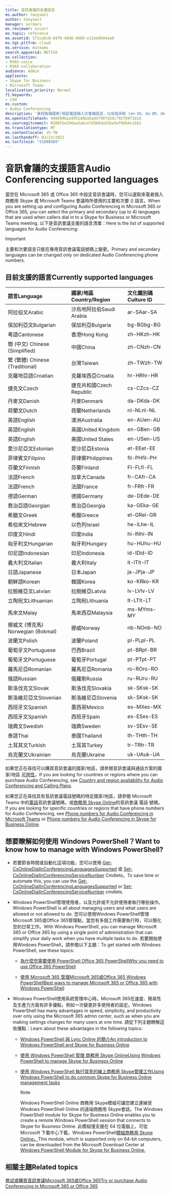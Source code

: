 ```yaml
---
title: 音訊會議的支援語言
ms.author: tonysmit
author: tonysmit
manager: serdars
ms.reviewer: oscarr
ms.topic: reference
ms.assetid: 572ca0c8-b9f0-4948-9409-e12ee0b94aa0
ms.tgt.pltfrm: cloud
ms.service: msteams
search.appverid: MET150
ms.collection:
- M365-voice
- M365-collaboration
audience: Admin
appliesto:
- Skype for Business
- Microsoft Teams
localization_priority: Normal
f1.keywords:
- CSH
ms.custom:
- Audio Conferencing
description: '尋找每個國家/地區電話撥入式會議語言，以及指派給 (en-US、da-DK、de-DE 等) '
ms.openlocfilehash: 9486996a2d951d8ba5ad4790fd2dc792f69f1b1d
ms.sourcegitcommit: 01087be29daa3abce7d3b03a55ba5ef8db4ca161
ms.translationtype: MT
ms.contentlocale: zh-TW
ms.lasthandoff: 03/23/2021
ms.locfileid: "51098509"
---
```

# <a name="audio-conferencing-supported-languages"></a><span data-ttu-id="1cf7f-103">音訊會議的支援語言</span><span class="sxs-lookup"><span data-stu-id="1cf7f-103">Audio Conferencing supported languages</span></span>

<span data-ttu-id="1cf7f-104">當您在 Microsoft 365 或 Office 365 中設定音訊會議時，您可以選取來電者撥入 商務用 Skype 或 Microsoft Teams 會議時所使用的主要和次要 () 語言。</span><span class="sxs-lookup"><span data-stu-id="1cf7f-104">When you are setting up and configuring Audio Conferencing in Microsoft 365 or Office 365, you can select the primary and secondary (up to 4) languages that are used when callers dial in to a Skype for Business or Microsoft Teams meeting.</span></span> <span data-ttu-id="1cf7f-105">以下是音訊會議支援的語言清單：</span><span class="sxs-lookup"><span data-stu-id="1cf7f-105">Here is the list of supported languages for Audio Conferencing:</span></span> 
  
> [!IMPORTANT]
> <span data-ttu-id="1cf7f-106">主要和次要語言只能在專用音訊會議電話號碼上變更。</span><span class="sxs-lookup"><span data-stu-id="1cf7f-106">Primary and secondary languages can be changed only on dedicated Audio Conferencing phone numbers.</span></span> 
  
## <a name="currently-supported-languages"></a><span data-ttu-id="1cf7f-107">目前支援的語言</span><span class="sxs-lookup"><span data-stu-id="1cf7f-107">Currently supported languages</span></span>

|<span data-ttu-id="1cf7f-108">**語言**</span><span class="sxs-lookup"><span data-stu-id="1cf7f-108">**Language**</span></span>|<span data-ttu-id="1cf7f-109">**國家/地區**</span><span class="sxs-lookup"><span data-stu-id="1cf7f-109">**Country/Region**</span></span>|<span data-ttu-id="1cf7f-110">**文化識別碼**</span><span class="sxs-lookup"><span data-stu-id="1cf7f-110">**Culture ID**</span></span>|
|:-----|:-----|:-----|
|<span data-ttu-id="1cf7f-111">阿拉伯文</span><span class="sxs-lookup"><span data-stu-id="1cf7f-111">Arabic</span></span>  <br/> |<span data-ttu-id="1cf7f-112">沙烏地阿拉伯</span><span class="sxs-lookup"><span data-stu-id="1cf7f-112">Saudi Arabia</span></span>  <br/> |<span data-ttu-id="1cf7f-113">ar-SA</span><span class="sxs-lookup"><span data-stu-id="1cf7f-113">ar-SA</span></span>  <br/> |
|<span data-ttu-id="1cf7f-114">保加利亞文</span><span class="sxs-lookup"><span data-stu-id="1cf7f-114">Bulgarian</span></span>  <br/> |<span data-ttu-id="1cf7f-115">保加利亞</span><span class="sxs-lookup"><span data-stu-id="1cf7f-115">Bulgaria</span></span>  <br/> |<span data-ttu-id="1cf7f-116">bg-BG</span><span class="sxs-lookup"><span data-stu-id="1cf7f-116">bg-BG</span></span>  <br/> |
|<span data-ttu-id="1cf7f-117">粵語</span><span class="sxs-lookup"><span data-stu-id="1cf7f-117">Cantonese</span></span>  <br/> |<span data-ttu-id="1cf7f-118">香港</span><span class="sxs-lookup"><span data-stu-id="1cf7f-118">Hong Kong</span></span>  <br/> |<span data-ttu-id="1cf7f-119">zh-HK</span><span class="sxs-lookup"><span data-stu-id="1cf7f-119">zh-HK</span></span>  <br/> |
|<span data-ttu-id="1cf7f-120">簡 (中文) </span><span class="sxs-lookup"><span data-stu-id="1cf7f-120">Chinese (Simplified)</span></span>  <br/> |<span data-ttu-id="1cf7f-121">中國</span><span class="sxs-lookup"><span data-stu-id="1cf7f-121">China</span></span>  <br/> |<span data-ttu-id="1cf7f-122">zh-CN</span><span class="sxs-lookup"><span data-stu-id="1cf7f-122">zh-CN</span></span>  <br/> |
|<span data-ttu-id="1cf7f-123">繁 (繁體) </span><span class="sxs-lookup"><span data-stu-id="1cf7f-123">Chinese (Traditional)</span></span>  <br/> |<span data-ttu-id="1cf7f-124">台灣</span><span class="sxs-lookup"><span data-stu-id="1cf7f-124">Taiwan</span></span>  <br/> |<span data-ttu-id="1cf7f-125">zh-TW</span><span class="sxs-lookup"><span data-stu-id="1cf7f-125">zh-TW</span></span>  <br/> |
|<span data-ttu-id="1cf7f-126">克羅地亞語</span><span class="sxs-lookup"><span data-stu-id="1cf7f-126">Croatian</span></span>  <br/> |<span data-ttu-id="1cf7f-127">克羅埃西亞</span><span class="sxs-lookup"><span data-stu-id="1cf7f-127">Croatia</span></span>  <br/> |<span data-ttu-id="1cf7f-128">hr-HR</span><span class="sxs-lookup"><span data-stu-id="1cf7f-128">hr-HR</span></span>  <br/> |
|<span data-ttu-id="1cf7f-129">捷克文</span><span class="sxs-lookup"><span data-stu-id="1cf7f-129">Czech</span></span>  <br/> |<span data-ttu-id="1cf7f-130">捷克共和國</span><span class="sxs-lookup"><span data-stu-id="1cf7f-130">Czech Republic</span></span>  <br/> |<span data-ttu-id="1cf7f-131">cs-CZ</span><span class="sxs-lookup"><span data-stu-id="1cf7f-131">cs-CZ</span></span>  <br/> |
|<span data-ttu-id="1cf7f-132">丹麥文</span><span class="sxs-lookup"><span data-stu-id="1cf7f-132">Danish</span></span>  <br/> |<span data-ttu-id="1cf7f-133">丹麥</span><span class="sxs-lookup"><span data-stu-id="1cf7f-133">Denmark</span></span>  <br/> |<span data-ttu-id="1cf7f-134">da-DK</span><span class="sxs-lookup"><span data-stu-id="1cf7f-134">da-DK</span></span>  <br/> |
|<span data-ttu-id="1cf7f-135">荷蘭文</span><span class="sxs-lookup"><span data-stu-id="1cf7f-135">Dutch</span></span>  <br/> |<span data-ttu-id="1cf7f-136">荷蘭</span><span class="sxs-lookup"><span data-stu-id="1cf7f-136">Netherlands</span></span>  <br/> |<span data-ttu-id="1cf7f-137">nl-NL</span><span class="sxs-lookup"><span data-stu-id="1cf7f-137">nl-NL</span></span>  <br/> |
|<span data-ttu-id="1cf7f-138">英語</span><span class="sxs-lookup"><span data-stu-id="1cf7f-138">English</span></span>  <br/> |<span data-ttu-id="1cf7f-139">澳洲</span><span class="sxs-lookup"><span data-stu-id="1cf7f-139">Australia</span></span>  <br/> |<span data-ttu-id="1cf7f-140">en-AU</span><span class="sxs-lookup"><span data-stu-id="1cf7f-140">en-AU</span></span>  <br/> |
|<span data-ttu-id="1cf7f-141">英語</span><span class="sxs-lookup"><span data-stu-id="1cf7f-141">English</span></span>  <br/> |<span data-ttu-id="1cf7f-142">英國</span><span class="sxs-lookup"><span data-stu-id="1cf7f-142">United Kingdom</span></span>  <br/> |<span data-ttu-id="1cf7f-143">en-GB</span><span class="sxs-lookup"><span data-stu-id="1cf7f-143">en-GB</span></span>  <br/> |
|<span data-ttu-id="1cf7f-144">英語</span><span class="sxs-lookup"><span data-stu-id="1cf7f-144">English</span></span>  <br/> |<span data-ttu-id="1cf7f-145">美國</span><span class="sxs-lookup"><span data-stu-id="1cf7f-145">United States</span></span>  <br/> |<span data-ttu-id="1cf7f-146">en-US</span><span class="sxs-lookup"><span data-stu-id="1cf7f-146">en-US</span></span>  <br/> |
|<span data-ttu-id="1cf7f-147">愛沙尼亞文</span><span class="sxs-lookup"><span data-stu-id="1cf7f-147">Estonian</span></span>  <br/> |<span data-ttu-id="1cf7f-148">愛沙尼亞</span><span class="sxs-lookup"><span data-stu-id="1cf7f-148">Estonia</span></span>  <br/> |<span data-ttu-id="1cf7f-149">et-EE</span><span class="sxs-lookup"><span data-stu-id="1cf7f-149">et-EE</span></span>  <br/> |
|<span data-ttu-id="1cf7f-150">菲律賓文</span><span class="sxs-lookup"><span data-stu-id="1cf7f-150">Filipino</span></span>  <br/> |<span data-ttu-id="1cf7f-151">菲律賓</span><span class="sxs-lookup"><span data-stu-id="1cf7f-151">Philippines</span></span>  <br/> |<span data-ttu-id="1cf7f-152">fil-PH</span><span class="sxs-lookup"><span data-stu-id="1cf7f-152">fil-PH</span></span>  <br/> |
|<span data-ttu-id="1cf7f-153">芬蘭文</span><span class="sxs-lookup"><span data-stu-id="1cf7f-153">Finnish</span></span>  <br/> |<span data-ttu-id="1cf7f-154">芬蘭</span><span class="sxs-lookup"><span data-stu-id="1cf7f-154">Finland</span></span>  <br/> |<span data-ttu-id="1cf7f-155">FI-FL</span><span class="sxs-lookup"><span data-stu-id="1cf7f-155">fi-FL</span></span>  <br/> |
|<span data-ttu-id="1cf7f-156">法語</span><span class="sxs-lookup"><span data-stu-id="1cf7f-156">French</span></span>  <br/> |<span data-ttu-id="1cf7f-157">加拿大</span><span class="sxs-lookup"><span data-stu-id="1cf7f-157">Canada</span></span>  <br/> |<span data-ttu-id="1cf7f-158">fr-CA</span><span class="sxs-lookup"><span data-stu-id="1cf7f-158">fr-CA</span></span>  <br/> |
|<span data-ttu-id="1cf7f-159">法語</span><span class="sxs-lookup"><span data-stu-id="1cf7f-159">French</span></span>  <br/> |<span data-ttu-id="1cf7f-160">法國</span><span class="sxs-lookup"><span data-stu-id="1cf7f-160">France</span></span>  <br/> |<span data-ttu-id="1cf7f-161">fr-FR</span><span class="sxs-lookup"><span data-stu-id="1cf7f-161">fr-FR</span></span>  <br/> |
|<span data-ttu-id="1cf7f-162">德語</span><span class="sxs-lookup"><span data-stu-id="1cf7f-162">German</span></span>  <br/> |<span data-ttu-id="1cf7f-163">德國</span><span class="sxs-lookup"><span data-stu-id="1cf7f-163">Germany</span></span>  <br/> |<span data-ttu-id="1cf7f-164">de-DE</span><span class="sxs-lookup"><span data-stu-id="1cf7f-164">de-DE</span></span>  <br/> |
|<span data-ttu-id="1cf7f-165">喬治亞語</span><span class="sxs-lookup"><span data-stu-id="1cf7f-165">Georgian</span></span>  <br/> |<span data-ttu-id="1cf7f-166">喬治亞</span><span class="sxs-lookup"><span data-stu-id="1cf7f-166">Georgia</span></span>  <br/> |<span data-ttu-id="1cf7f-167">ka-GE</span><span class="sxs-lookup"><span data-stu-id="1cf7f-167">ka-GE</span></span>  <br/> |
|<span data-ttu-id="1cf7f-168">希臘文</span><span class="sxs-lookup"><span data-stu-id="1cf7f-168">Greek</span></span>  <br/> |<span data-ttu-id="1cf7f-169">希臘</span><span class="sxs-lookup"><span data-stu-id="1cf7f-169">Greece</span></span>  <br/> |<span data-ttu-id="1cf7f-170">el-GR</span><span class="sxs-lookup"><span data-stu-id="1cf7f-170">el-GR</span></span>  <br/> |
|<span data-ttu-id="1cf7f-171">希伯來文</span><span class="sxs-lookup"><span data-stu-id="1cf7f-171">Hebrew</span></span>  <br/> | <span data-ttu-id="1cf7f-172">以色列</span><span class="sxs-lookup"><span data-stu-id="1cf7f-172">Israel</span></span> <br/> | <span data-ttu-id="1cf7f-173">he-IL</span><span class="sxs-lookup"><span data-stu-id="1cf7f-173">he-IL</span></span> <br/> |
|<span data-ttu-id="1cf7f-174">印度文</span><span class="sxs-lookup"><span data-stu-id="1cf7f-174">Hindi</span></span>  <br/> |<span data-ttu-id="1cf7f-175">印度</span><span class="sxs-lookup"><span data-stu-id="1cf7f-175">India</span></span>  <br/> |<span data-ttu-id="1cf7f-176">hi-IN</span><span class="sxs-lookup"><span data-stu-id="1cf7f-176">hi-IN</span></span>  <br/> |
|<span data-ttu-id="1cf7f-177">匈牙利文</span><span class="sxs-lookup"><span data-stu-id="1cf7f-177">Hungarian</span></span>  <br/> |<span data-ttu-id="1cf7f-178">匈牙利</span><span class="sxs-lookup"><span data-stu-id="1cf7f-178">Hungary</span></span>  <br/> |<span data-ttu-id="1cf7f-179">hu-HU</span><span class="sxs-lookup"><span data-stu-id="1cf7f-179">hu-HU</span></span>  <br/> |
|<span data-ttu-id="1cf7f-180">印尼語</span><span class="sxs-lookup"><span data-stu-id="1cf7f-180">Indonesian</span></span>  <br/> |<span data-ttu-id="1cf7f-181">印尼</span><span class="sxs-lookup"><span data-stu-id="1cf7f-181">Indonesia</span></span>  <br/> |<span data-ttu-id="1cf7f-182">id-ID</span><span class="sxs-lookup"><span data-stu-id="1cf7f-182">id-ID</span></span>  <br/> |
|<span data-ttu-id="1cf7f-183">義大利文</span><span class="sxs-lookup"><span data-stu-id="1cf7f-183">Italian</span></span>  <br/> |<span data-ttu-id="1cf7f-184">義大利</span><span class="sxs-lookup"><span data-stu-id="1cf7f-184">Italy</span></span>  <br/> | <span data-ttu-id="1cf7f-185">it-IT</span><span class="sxs-lookup"><span data-stu-id="1cf7f-185">it-IT</span></span> <br/> |
|<span data-ttu-id="1cf7f-186">日語</span><span class="sxs-lookup"><span data-stu-id="1cf7f-186">Japanese</span></span>  <br/> |<span data-ttu-id="1cf7f-187">日本</span><span class="sxs-lookup"><span data-stu-id="1cf7f-187">Japan</span></span>  <br/> |<span data-ttu-id="1cf7f-188">ja-JP</span><span class="sxs-lookup"><span data-stu-id="1cf7f-188">ja-JP</span></span>  <br/> |
|<span data-ttu-id="1cf7f-189">朝鮮語</span><span class="sxs-lookup"><span data-stu-id="1cf7f-189">Korean</span></span>  <br/> |<span data-ttu-id="1cf7f-190">韓國</span><span class="sxs-lookup"><span data-stu-id="1cf7f-190">Korea</span></span>  <br/> |<span data-ttu-id="1cf7f-191">ko-KR</span><span class="sxs-lookup"><span data-stu-id="1cf7f-191">ko-KR</span></span>  <br/> |
|<span data-ttu-id="1cf7f-192">拉脫維亞文</span><span class="sxs-lookup"><span data-stu-id="1cf7f-192">Latvian</span></span>  <br/> |<span data-ttu-id="1cf7f-193">拉脫維亞</span><span class="sxs-lookup"><span data-stu-id="1cf7f-193">Latvia</span></span>  <br/> |<span data-ttu-id="1cf7f-194">lv-LV</span><span class="sxs-lookup"><span data-stu-id="1cf7f-194">lv-LV</span></span>  <br/> |
|<span data-ttu-id="1cf7f-195">立陶宛文</span><span class="sxs-lookup"><span data-stu-id="1cf7f-195">Lithuanian</span></span>  <br/> |<span data-ttu-id="1cf7f-196">立陶宛</span><span class="sxs-lookup"><span data-stu-id="1cf7f-196">Lithuania</span></span>  <br/> |<span data-ttu-id="1cf7f-197">lt-LT</span><span class="sxs-lookup"><span data-stu-id="1cf7f-197">lt-LT</span></span>  <br/> |
|<span data-ttu-id="1cf7f-198">馬來文</span><span class="sxs-lookup"><span data-stu-id="1cf7f-198">Malay</span></span>  <br/> |<span data-ttu-id="1cf7f-199">馬來西亞</span><span class="sxs-lookup"><span data-stu-id="1cf7f-199">Malaysia</span></span>  <br/> |<span data-ttu-id="1cf7f-200">ms-MY</span><span class="sxs-lookup"><span data-stu-id="1cf7f-200">ms-MY</span></span>  <br/> |
|<span data-ttu-id="1cf7f-201">挪威文 (博克馬) </span><span class="sxs-lookup"><span data-stu-id="1cf7f-201">Norwegian (Bokmal)</span></span>  <br/> |<span data-ttu-id="1cf7f-202">挪威</span><span class="sxs-lookup"><span data-stu-id="1cf7f-202">Norway</span></span>  <br/> |<span data-ttu-id="1cf7f-203">nb-NO</span><span class="sxs-lookup"><span data-stu-id="1cf7f-203">nb-NO</span></span>  <br/> |
|<span data-ttu-id="1cf7f-204">波蘭文</span><span class="sxs-lookup"><span data-stu-id="1cf7f-204">Polish</span></span>  <br/> |<span data-ttu-id="1cf7f-205">波蘭</span><span class="sxs-lookup"><span data-stu-id="1cf7f-205">Poland</span></span>  <br/> |<span data-ttu-id="1cf7f-206">pl-PL</span><span class="sxs-lookup"><span data-stu-id="1cf7f-206">pl-PL</span></span>  <br/> |
|<span data-ttu-id="1cf7f-207">葡萄牙文</span><span class="sxs-lookup"><span data-stu-id="1cf7f-207">Portuguese</span></span>  <br/> |<span data-ttu-id="1cf7f-208">巴西</span><span class="sxs-lookup"><span data-stu-id="1cf7f-208">Brazil</span></span>  <br/> |<span data-ttu-id="1cf7f-209">pt-BR</span><span class="sxs-lookup"><span data-stu-id="1cf7f-209">pt-BR</span></span>  <br/> |
|<span data-ttu-id="1cf7f-210">葡萄牙文</span><span class="sxs-lookup"><span data-stu-id="1cf7f-210">Portuguese</span></span>  <br/> |<span data-ttu-id="1cf7f-211">葡萄牙</span><span class="sxs-lookup"><span data-stu-id="1cf7f-211">Portugal</span></span>  <br/> |<span data-ttu-id="1cf7f-212">pt-PT</span><span class="sxs-lookup"><span data-stu-id="1cf7f-212">pt-PT</span></span>  <br/> |
|<span data-ttu-id="1cf7f-213">羅馬尼亞</span><span class="sxs-lookup"><span data-stu-id="1cf7f-213">Romanian</span></span>  <br/> |<span data-ttu-id="1cf7f-214">羅馬尼亞</span><span class="sxs-lookup"><span data-stu-id="1cf7f-214">Romania</span></span>  <br/> |<span data-ttu-id="1cf7f-215">ro-RO</span><span class="sxs-lookup"><span data-stu-id="1cf7f-215">ro-RO</span></span>  <br/> |
|<span data-ttu-id="1cf7f-216">俄語</span><span class="sxs-lookup"><span data-stu-id="1cf7f-216">Russian</span></span>  <br/> |<span data-ttu-id="1cf7f-217">俄羅斯</span><span class="sxs-lookup"><span data-stu-id="1cf7f-217">Russia</span></span>  <br/> |<span data-ttu-id="1cf7f-218">ru-RU</span><span class="sxs-lookup"><span data-stu-id="1cf7f-218">ru-RU</span></span>  <br/> |
|<span data-ttu-id="1cf7f-219">斯洛伐克文</span><span class="sxs-lookup"><span data-stu-id="1cf7f-219">Slovak</span></span>  <br/> |<span data-ttu-id="1cf7f-220">斯洛伐克</span><span class="sxs-lookup"><span data-stu-id="1cf7f-220">Slovakia</span></span>  <br/> |<span data-ttu-id="1cf7f-221">sk-SK</span><span class="sxs-lookup"><span data-stu-id="1cf7f-221">sk-SK</span></span>  <br/> |
|<span data-ttu-id="1cf7f-222">斯洛維尼亞文</span><span class="sxs-lookup"><span data-stu-id="1cf7f-222">Slovenian</span></span>  <br/> |<span data-ttu-id="1cf7f-223">斯洛維尼亞</span><span class="sxs-lookup"><span data-stu-id="1cf7f-223">Slovenia</span></span>  <br/> |<span data-ttu-id="1cf7f-224">sk-SK</span><span class="sxs-lookup"><span data-stu-id="1cf7f-224">sk-SK</span></span>  <br/> |
|<span data-ttu-id="1cf7f-225">西班牙文</span><span class="sxs-lookup"><span data-stu-id="1cf7f-225">Spanish</span></span>  <br/> |<span data-ttu-id="1cf7f-226">墨西哥</span><span class="sxs-lookup"><span data-stu-id="1cf7f-226">Mexico</span></span>  <br/> |<span data-ttu-id="1cf7f-227">es-MX</span><span class="sxs-lookup"><span data-stu-id="1cf7f-227">es-MX</span></span>  <br/> |
|<span data-ttu-id="1cf7f-228">西班牙文</span><span class="sxs-lookup"><span data-stu-id="1cf7f-228">Spanish</span></span>  <br/> |<span data-ttu-id="1cf7f-229">西班牙</span><span class="sxs-lookup"><span data-stu-id="1cf7f-229">Spain</span></span>  <br/> |<span data-ttu-id="1cf7f-230">es-ES</span><span class="sxs-lookup"><span data-stu-id="1cf7f-230">es-ES</span></span>  <br/> |
|<span data-ttu-id="1cf7f-231">瑞典文</span><span class="sxs-lookup"><span data-stu-id="1cf7f-231">Swedish</span></span>  <br/> |<span data-ttu-id="1cf7f-232">瑞典</span><span class="sxs-lookup"><span data-stu-id="1cf7f-232">Sweden</span></span>  <br/> |<span data-ttu-id="1cf7f-233">sv-SE</span><span class="sxs-lookup"><span data-stu-id="1cf7f-233">sv-SE</span></span>  <br/> |
|<span data-ttu-id="1cf7f-234">泰語</span><span class="sxs-lookup"><span data-stu-id="1cf7f-234">Thai</span></span>  <br/> |<span data-ttu-id="1cf7f-235">泰國</span><span class="sxs-lookup"><span data-stu-id="1cf7f-235">Thailand</span></span>  <br/> |<span data-ttu-id="1cf7f-236">th-TH</span><span class="sxs-lookup"><span data-stu-id="1cf7f-236">th-TH</span></span>  <br/> |
|<span data-ttu-id="1cf7f-237">土耳其文</span><span class="sxs-lookup"><span data-stu-id="1cf7f-237">Turkish</span></span>  <br/> |<span data-ttu-id="1cf7f-238">土耳其</span><span class="sxs-lookup"><span data-stu-id="1cf7f-238">Turkey</span></span>  <br/> |<span data-ttu-id="1cf7f-239">tr-TR</span><span class="sxs-lookup"><span data-stu-id="1cf7f-239">tr-TR</span></span>  <br/> |
|<span data-ttu-id="1cf7f-240">烏克蘭文</span><span class="sxs-lookup"><span data-stu-id="1cf7f-240">Ukrainian</span></span>  <br/> |<span data-ttu-id="1cf7f-241">烏克蘭</span><span class="sxs-lookup"><span data-stu-id="1cf7f-241">Ukraine</span></span>  <br/> |<span data-ttu-id="1cf7f-242">uk-UA</span><span class="sxs-lookup"><span data-stu-id="1cf7f-242">uk-UA</span></span>  <br/> |
   
<span data-ttu-id="1cf7f-243">如果您正在尋找可以購買音訊會議的國家/地區，請參閱音訊會議與通話方案的國家/地區 [可用性](country-and-region-availability-for-audio-conferencing-and-calling-plans/country-and-region-availability-for-audio-conferencing-and-calling-plans.md)。</span><span class="sxs-lookup"><span data-stu-id="1cf7f-243">If you are looking for countries or regions where you can purchase Audio Conferencing, see [Country and region availability for Audio Conferencing and Calling Plans](country-and-region-availability-for-audio-conferencing-and-calling-plans/country-and-region-availability-for-audio-conferencing-and-calling-plans.md).</span></span>
  
<span data-ttu-id="1cf7f-244">如果您正在尋找具有音訊會議電話號碼的特定國家/地區，請參閱 Microsoft Teams 中的[電話](phone-numbers-for-audio-conferencing-in-teams.md)音訊會議號碼，或[商務用 Skype Online](/SkypeForBusiness/audio-conferencing-in-office-365/phone-numbers-for-audio-conferencing)的音訊會議 電話 號碼。</span><span class="sxs-lookup"><span data-stu-id="1cf7f-244">If you are looking for specific countries or regions that have phone numbers for Audio Conferencing, see [Phone numbers for Audio Conferencing in Microsoft Teams](phone-numbers-for-audio-conferencing-in-teams.md) or [Phone numbers for Audio Conferencing in Skype for Business Online](/SkypeForBusiness/audio-conferencing-in-office-365/phone-numbers-for-audio-conferencing).</span></span>
  
## <a name="want-to-know-how-to-manage-with-windows-powershell"></a><span data-ttu-id="1cf7f-245">想要瞭解如何使用 Windows PowerShell？</span><span class="sxs-lookup"><span data-stu-id="1cf7f-245">Want to know how to manage with Windows PowerShell?</span></span>

- <span data-ttu-id="1cf7f-246">若要節省時間或自動化這項功能，您可以使用 [Get-CsOnlineDialInConferencingLanguagesSupported](/powershell/module/skype/Get-CsOnlineDialInConferencingLanguagesSupported) 或 [Set-CsOnlineDialInConferencingServiceNumber](/powershell/module/skype/Set-CsOnlineDialInConferencingServiceNumber) Cmdlets。</span><span class="sxs-lookup"><span data-stu-id="1cf7f-246">To save time or automate this, you can use the [Get-CsOnlineDialInConferencingLanguagesSupported](/powershell/module/skype/Get-CsOnlineDialInConferencingLanguagesSupported) or [Set-CsOnlineDialInConferencingServiceNumber](/powershell/module/skype/Set-CsOnlineDialInConferencingServiceNumber) cmdlets.</span></span>
    
- <span data-ttu-id="1cf7f-247">Windows PowerShell管理使用者，以及允許或不允許使用者執行哪些操作。</span><span class="sxs-lookup"><span data-stu-id="1cf7f-247">Windows PowerShell is all about managing users and what users are allowed or not allowed to do.</span></span> <span data-ttu-id="1cf7f-248">您可以使用Windows PowerShell管理Microsoft 365或Office 365管理點，當您有多個工作需要執行時，可以簡化您的日常工作。</span><span class="sxs-lookup"><span data-stu-id="1cf7f-248">With Windows PowerShell, you can manage Microsoft 365 or Office 365 by using a single point of administration that can simplify your daily work when you have multiple tasks to do.</span></span> <span data-ttu-id="1cf7f-249">若要開始使用Windows PowerShell，請參閱以下主題：</span><span class="sxs-lookup"><span data-stu-id="1cf7f-249">To get started with Windows PowerShell, see these topics:</span></span>
    
  - [<span data-ttu-id="1cf7f-250">為什麼您需要使用 PowerShell Office 365 PowerShell</span><span class="sxs-lookup"><span data-stu-id="1cf7f-250">Why you need to use Office 365 PowerShell</span></span>](/microsoft-365/enterprise/why-you-need-to-use-microsoft-365-powershell)
    
  - <span data-ttu-id="1cf7f-251">[使用 Microsoft 365 管理Microsoft 365或Office 365 Windows PowerShell](/previous-versions//dn568025(v=technet.10))</span><span class="sxs-lookup"><span data-stu-id="1cf7f-251">[Best ways to manage Microsoft 365 or Office 365 with Windows PowerShell](/previous-versions//dn568025(v=technet.10))</span></span>
    
- <span data-ttu-id="1cf7f-252">Windows PowerShell使用系統管理中心時，Microsoft 365在速度、簡易性及生產力方面有許多優點，例如一次變更許多使用者的設定。</span><span class="sxs-lookup"><span data-stu-id="1cf7f-252">Windows PowerShell has many advantages in speed, simplicity, and productivity over only using the Microsoft 365 admin center, such as when you are making settings changes for many users at one time.</span></span> <span data-ttu-id="1cf7f-253">請從下列主題瞭解這些優點：</span><span class="sxs-lookup"><span data-stu-id="1cf7f-253">Learn about these advantages in the following topics:</span></span> 
    
  - [<span data-ttu-id="1cf7f-254">Windows PowerShell 與 Lync Online 的簡介</span><span class="sxs-lookup"><span data-stu-id="1cf7f-254">An introduction to Windows PowerShell and Skype for Business Online</span></span>](/SkypeForBusiness/set-up-your-computer-for-windows-powershell/set-up-your-computer-for-windows-powershell)
    
  - [<span data-ttu-id="1cf7f-255">使用 Windows PowerShell 管理 商務用 Skype Online</span><span class="sxs-lookup"><span data-stu-id="1cf7f-255">Using Windows PowerShell to manage Skype for Business Online</span></span>](/SkypeForBusiness/set-up-your-computer-for-windows-powershell/set-up-your-computer-for-windows-powershell)
    
  - [<span data-ttu-id="1cf7f-256">使用 Windows PowerShell 執行常見的線上商務用 Skype管理工作</span><span class="sxs-lookup"><span data-stu-id="1cf7f-256">Using Windows PowerShell to do common Skype for Business Online management tasks</span></span>](/SkypeForBusiness/set-up-your-computer-for-windows-powershell/set-up-your-computer-for-windows-powershell)
    
    > [!NOTE]
    > <span data-ttu-id="1cf7f-257">Windows PowerShell Online 商務用 Skype模組可讓您建立連線至 Windows PowerShell Online 的遠端商務用 Skype會話。</span><span class="sxs-lookup"><span data-stu-id="1cf7f-257">The Windows PowerShell module for Skype for Business Online enables you to create a remote Windows PowerShell session that connects to Skype for Business Online.</span></span> <span data-ttu-id="1cf7f-258">此模組僅支援在 64 位電腦上，可從 Microsoft 下載中心下載，Windows PowerShell[模組商務用 Skype Online。](https://go.microsoft.com/fwlink/?LinkId=294688)</span><span class="sxs-lookup"><span data-stu-id="1cf7f-258">This module, which is supported only on 64-bit computers, can be downloaded from the Microsoft Download Center at [Windows PowerShell Module for Skype for Business Online.](https://go.microsoft.com/fwlink/?LinkId=294688)</span></span>
  
## <a name="related-topics"></a><span data-ttu-id="1cf7f-259">相關主題</span><span class="sxs-lookup"><span data-stu-id="1cf7f-259">Related topics</span></span>

[<span data-ttu-id="1cf7f-260">嘗試或購買音訊會議Microsoft 365或Office 365</span><span class="sxs-lookup"><span data-stu-id="1cf7f-260">Try or purchase Audio Conferencing in Microsoft 365 or Office 365</span></span>](/SkypeForBusiness/audio-conferencing-in-office-365/try-or-purchase-audio-conferencing-in-office-365)